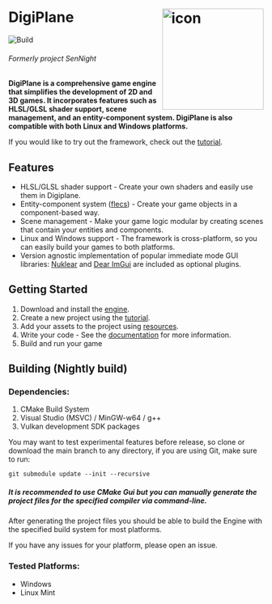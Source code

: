 # DigiPlane <img src="https://raw.githubusercontent.com/vortexdevsoftware/DigiPlane/master/Editor/resources/assets/Icon.ico" alt="icon" width="200" height="200" align="right" valign="middle">
![Build](https://github.com/vortexdevsoftware/DigiPlane/actions/workflows/cmake.yml/badge.svg)
###### Formerly project SenNight
**DigiPlane is a comprehensive game engine that simplifies the development of 2D and 3D games. It incorporates features such as HLSL/GLSL shader support, scene management, and an entity-component system. DigiPlane is also compatible with both Linux and Windows platforms.**

If you would like to try out the framework, check out the [tutorial](https://digiplane.readthedocs.io/en/latest/tutorial.html).

## Features
- HLSL/GLSL shader support - Create your own shaders and easily use them in Digiplane.
- Entity-component system ([flecs](https://github.com/SanderMertens/flecs)) - Create your game objects in a component-based way.
- Scene management - Make your game logic modular by creating scenes that contain your entities and components.
- Linux and Windows support - The framework is cross-platform, so you can easily build your games to both platforms.
- Version agnostic implementation of popular immediate mode GUI libraries: [Nuklear](https://github.com/Immediate-Mode-UI/Nuklear) and [Dear ImGui](https://github.com/ocornut/imgui) are included as optional plugins.

## Getting Started

1. Download and install the [engine](https://github.com/vortexdevsoftware/DigiPlane/releases).
2. Create a new project using the [tutorial](https://digiplane.readthedocs.io/en/latest/tutorial.html).
3. Add your assets to the project using [resources](https://digiplane.readthedocs.io/en/latest/resources.html).
4. Write your code - See the [documentation](https://digiplane.readthedocs.io/en/latest/) for more information.
5. Build and run your game

## Building (Nightly build)
### Dependencies:

1. CMake Build System
2. Visual Studio (MSVC) / MinGW-w64 / g++
3. Vulkan development SDK packages

You may want to test experimental features before release, so
clone or download the main branch to any directory, if you are using Git, make sure to run:

```git submodule update --init --recursive```

##### It is recommended to use CMake Gui but you can manually generate the project files for the specified compiler via command-line.
After generating the project files you should be able to build the Engine with the specified build system for most platforms.

If you have any issues for your platform, please open an issue.

### Tested Platforms:
- Windows
- Linux Mint
